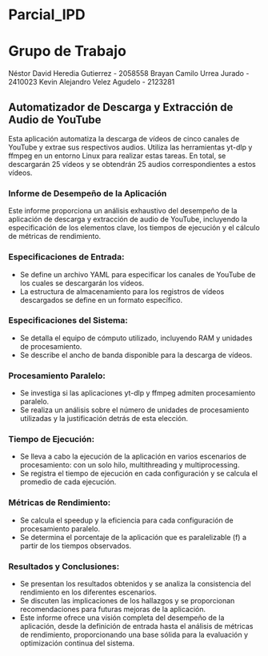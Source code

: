 # Parcial_IPD

# Grupo de Trabajo
Néstor David Heredia Gutierrez - 2058558
Brayan Camilo Urrea Jurado - 2410023
Kevin Alejandro Velez Agudelo - 2123281

## Automatizador de Descarga y Extracción de Audio de YouTube

Esta aplicación automatiza la descarga de vídeos de cinco canales de YouTube y extrae sus respectivos audios. Utiliza las herramientas yt-dlp y ffmpeg en un entorno Linux para realizar estas tareas. En total, se descargarán 25 vídeos y se obtendrán 25 audios correspondientes a estos vídeos.

### Informe de Desempeño de la Aplicación

Este informe proporciona un análisis exhaustivo del desempeño de la aplicación de descarga y extracción de audio de YouTube, incluyendo la especificación de los elementos clave, los tiempos de ejecución y el cálculo de métricas de rendimiento.

### Especificaciones de Entrada:
- Se define un archivo YAML para especificar los canales de YouTube de los cuales se descargarán los vídeos.
- La estructura de almacenamiento para los registros de vídeos descargados se define en un formato específico.
### Especificaciones del Sistema:
- Se detalla el equipo de cómputo utilizado, incluyendo RAM y unidades de procesamiento.
- Se describe el ancho de banda disponible para la descarga de vídeos.
### Procesamiento Paralelo:
- Se investiga si las aplicaciones yt-dlp y ffmpeg admiten procesamiento paralelo.
- Se realiza un análisis sobre el número de unidades de procesamiento utilizadas y la justificación detrás de esta elección.
### Tiempo de Ejecución:
- Se lleva a cabo la ejecución de la aplicación en varios escenarios de procesamiento: con un solo hilo, multithreading y multiprocessing.
- Se registra el tiempo de ejecución en cada configuración y se calcula el promedio de cada ejecución.
### Métricas de Rendimiento:
- Se calcula el speedup y la eficiencia para cada configuración de procesamiento paralelo.
- Se determina el porcentaje de la aplicación que es paralelizable (f) a partir de los tiempos observados.
### Resultados y Conclusiones:
- Se presentan los resultados obtenidos y se analiza la consistencia del rendimiento en los diferentes escenarios.
- Se discuten las implicaciones de los hallazgos y se proporcionan recomendaciones para futuras mejoras de la aplicación.
- Este informe ofrece una visión completa del desempeño de la aplicación, desde la definición de entrada hasta el análisis de métricas de rendimiento, proporcionando una base sólida para la evaluación y optimización continua del sistema.
